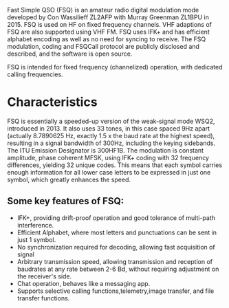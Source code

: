 Fast Simple QSO (FSQ) is an amateur radio digital modulation mode developed by Con Wassilieff ZL2AFP with Murray Greenman ZL1BPU in 2015. FSQ is used on HF on fixed frequency channels. VHF adaptions of FSQ are also supported using VHF FM. FSQ uses IFK+ and has efficient alphabet encoding as well as no need for syncing to receive. The FSQ modulation, coding and FSQCall protocol are publicly disclosed and described, and the software is open source.

FSQ is intended for fixed frequency (channelized) operation, with dedicated calling frequencies.

# Characteristics
FSQ is essentially a speeded-up version of the weak-signal mode WSQ2, introduced in 2013. It also uses 33 tones, in this case spaced 9Hz apart (actually 8.7890625 Hz, exactly 1.5 x the baud rate at the highest speed), resulting in a signal bandwidth of 300Hz, including the keying sidebands. The ITU Emission Designator is 300HF1B. The modulation is constant amplitude, phase coherent MFSK, using IFK+ coding with 32 frequency differences, yielding 32 unique codes. This means that each symbol carries enough information for all lower case letters to be expressed in just one symbol, which greatly enhances the speed.

## Some key features of FSQ:
- IFK+, providing drift-proof operation and good tolerance of multi-path interference.
- Efficient Alphabet, where most letters and punctuations can be sent in just 1 symbol.
- No synchronization required for decoding, allowing fast acquisition of signal
- Arbitrary transmission speed, allowing transmission and reception of baudrates at any rate between 2-6 Bd, without requiring adjustment on the receiver's side.
- Chat operation, behaves like a messaging app.
- Supports selective calling functions,telemetry,image transfer, and file transfer functions.